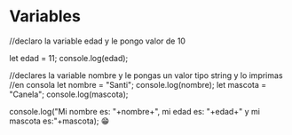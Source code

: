 # Variables
//declaro la variable edad y le pongo valor de 10

let edad = 11;
console.log(edad);

//declares la variable nombre y le pongas un valor tipo string y lo imprimas 
//en consola
let nombre = "Santi";
console.log(nombre);
let mascota = "Canela";
console.log(mascota);


console.log("Mi nombre es: "+nombre+", mi edad es: "+edad+" y mi mascota es:"+mascota);
😁

